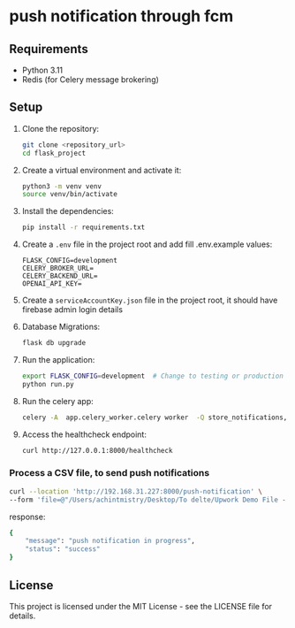 # push notification through fcm


## Requirements

- Python 3.11
- Redis (for Celery message brokering)


## Setup

1. Clone the repository:
    ```sh
    git clone <repository_url>
    cd flask_project
    ```

2. Create a virtual environment and activate it:
    ```sh
    python3 -m venv venv
    source venv/bin/activate
    ```

3. Install the dependencies:
    ```sh
    pip install -r requirements.txt
    ```
4. Create a `.env` file in the project root and add fill .env.example values:
    ```plaintext
    FLASK_CONFIG=development
   CELERY_BROKER_URL=
   CELERY_BACKEND_URL=
   OPENAI_API_KEY=
    ```
5. Create a `serviceAccountKey.json` file in the project root, it should have firebase admin login details
6. Database Migrations:
   ```sh
   flask db upgrade
   ```
7. Run the application:
    ```sh
    export FLASK_CONFIG=development  # Change to testing or production as needed
    python run.py
    ```
8. Run the celery app:
   ```sh
   celery -A  app.celery_worker.celery worker  -Q store_notifications,process_and_send_notifications,send_notifications --loglevel=info```
   ```
   
9. Access the healthcheck endpoint:
    ```sh
    curl http://127.0.0.1:8000/healthcheck
    ```

### Process a CSV file, to send push notifications
```bash
curl --location 'http://192.168.31.227:8000/push-notification' \
--form 'file=@"/Users/achintmistry/Desktop/To delte/Upwork Demo File - Sheet1.csv"'
```

response: 
```bash
{
    "message": "push notification in progress",
    "status": "success"
}
```

## License

This project is licensed under the MIT License - see the LICENSE file for details.
